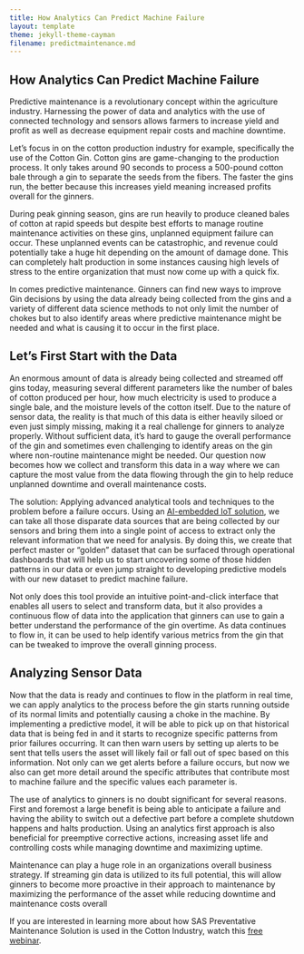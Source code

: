 ```yaml
---
title: How Analytics Can Predict Machine Failure
layout: template
theme: jekyll-theme-cayman
filename: predictmaintenance.md
--- 
```


## How Analytics Can Predict Machine Failure

Predictive maintenance is a revolutionary concept within the agriculture industry. Harnessing the power of data and analytics with the use of connected technology and sensors allows farmers to increase yield and profit as well as decrease equipment repair costs and machine downtime.  

Let’s focus in on the cotton production industry for example, specifically the use of the Cotton Gin. Cotton gins are game-changing to the production process. It only takes around 90 seconds to process a 500-pound cotton bale through a gin to separate the seeds from the fibers. The faster the gins run, the better because this increases yield meaning increased profits overall for the ginners.

During peak ginning season, gins are run heavily to produce cleaned bales of cotton at rapid speeds but despite best efforts to manage routine maintenance activities on these gins, unplanned equipment failure can occur. These unplanned events can be catastrophic, and revenue could potentially take a huge hit depending on the amount of damage done. This can completely halt production in some instances causing high levels of stress to the entire organization that must now come up with a quick fix. 

In comes predictive maintenance. Ginners can find new ways to improve Gin decisions by using the data already being collected from the gins and a variety of different data science methods to not only limit the number of chokes but to also identify areas where predictive maintenance might be needed and what is causing it to occur in the first place. 

## Let’s First Start with the Data
An enormous amount of data is already being collected and streamed off gins today, measuring several different parameters like the number of bales of cotton produced per hour, how much electricity is used to produce a single bale, and the moisture levels of the cotton itself. Due to the nature of sensor data, the reality is that much of this data is either heavily siloed or even just simply missing, making it a real challenge for ginners to analyze properly. Without sufficient data, it’s hard to gauge the overall performance of the gin and sometimes even challenging to identify areas on the gin where non-routine maintenance might be needed. Our question now becomes how we collect and transform this data in a way where we can capture the most value from the data flowing through the gin to help reduce unplanned downtime and overall maintenance costs.

The solution: Applying advanced analytical tools and techniques to the problem before a failure occurs. Using an [AI-embedded IoT solution](https://www.sas.com/content/dam/SAS/documents/product-collateral/fact-sheets/en/sas-analytics-for-iot-108219.pdf), we can take all those disparate data sources that are being collected by our sensors and bring them into a single point of access to extract only the relevant information that we need for analysis. By doing this, we create that perfect master or “golden” dataset that can be surfaced through operational dashboards that will help us to start uncovering some of those hidden patterns in our data or even jump straight to developing predictive models with our new dataset to predict machine failure.  

Not only does this tool provide an intuitive point-and-click interface that enables all users to select and transform data, but it also provides a continuous flow of data into the application that ginners can use to gain a better understand the performance of the gin overtime. As data continues to flow in, it can be used to help identify various metrics from the gin that can be tweaked to improve the overall ginning process.

## Analyzing Sensor Data
Now that the data is ready and continues to flow in the platform in real time, we can apply analytics to the process before the gin starts running outside of its normal limits and potentially causing a choke in the machine. By implementing a predictive model, it will be able to pick up on that historical data that is being fed in and it starts to recognize specific patterns from prior failures occurring. It can then warn users by setting up alerts to be sent that tells users the asset will likely fail or fall out of spec based on this information. Not only can we get alerts before a failure occurs, but now we also can get more detail around the specific attributes that contribute most to machine failure and the specific values each parameter is.  

The use of analytics to ginners is no doubt significant for several reasons.  First and foremost a large benefit is being able to anticipate a failure and having the ability to switch out a defective part before a complete shutdown happens and halts production. Using an analytics first approach is also beneficial for preemptive corrective actions, increasing asset life and controlling costs while managing downtime and maximizing uptime.  

Maintenance can play a huge role in an organizations overall business strategy. If streaming gin data is utilized to its full potential, this will allow ginners to become more proactive in their approach to maintenance by maximizing the performance of the asset while reducing downtime and maintenance costs overall 


If you are interested in learning more about how SAS Preventative Maintenance Solution is used in the Cotton Industry, watch this [free webinar](https://www.sas.com/en_us/webinars/machine-failure.html). 

